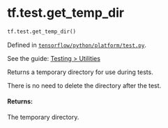 <div itemscope itemtype="http://developers.google.com/ReferenceObject">
<meta itemprop="name" content="tf.test.get_temp_dir" />
</div>

# tf.test.get_temp_dir

``` python
tf.test.get_temp_dir()
```



Defined in [`tensorflow/python/platform/test.py`](https://www.tensorflow.org/code/tensorflow/python/platform/test.py).

See the guide: [Testing > Utilities](../../../../api_guides/python/test.md#Utilities)

Returns a temporary directory for use during tests.

There is no need to delete the directory after the test.

#### Returns:

The temporary directory.